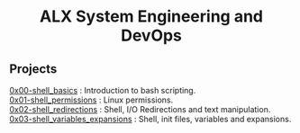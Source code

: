 <h1 align="center">
	ALX System Engineering and DevOps
</h1>

## Projects

[0x00-shell_basics](./0x00-shell_basics) : Introduction to bash scripting.  
[0x01-shell_permissions](./0x01-shell_permissions) : Linux permissions.  
[0x02-shell_redirections](./0x02-shell_redirections) : Shell, I/O Redirections and text manipulation.  
[0x03-shell_variables_expansions](./0x03-shell_variables_expansions) : Shell, init files, variables and expansions.
